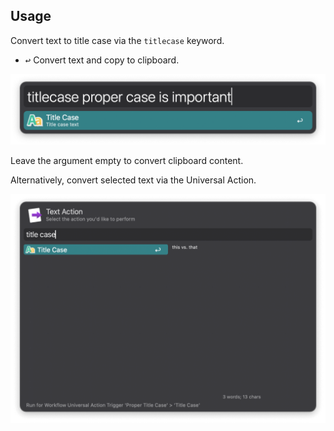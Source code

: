 ## Usage

Convert text to title case via the `titlecase` keyword.

* <kbd>↩︎</kbd> Convert text and copy to clipboard.

![Convert to title case with keyword](images/usage-screenshot.png)

Leave the argument empty to convert clipboard content.

Alternatively, convert selected text via the Universal Action.

![Convert to title case with Universal Action](images/universal-action-screenshot.png)
